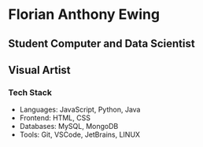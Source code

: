# Florian Anthony Ewing
## Student Computer and Data Scientist
## Visual Artist

### Tech Stack
- Languages: JavaScript, Python, Java
- Frontend: HTML, CSS
- Databases: MySQL, MongoDB
- Tools: Git, VSCode, JetBrains, LINUX

